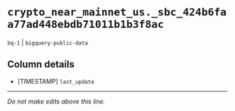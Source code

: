 # `crypto_near_mainnet_us._sbc_424b6faa77ad448ebdb71011b1b3f8ac`
`bq-1` | `bigquery-public-data`

## Column details
* [TIMESTAMP] `last_update`

-------------------------------------------------------------------------------
*Do not make edits above this line.*
